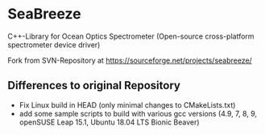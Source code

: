 # SeaBreeze
C++-Library for Ocean Optics Spectrometer (Open-source cross-platform spectrometer device driver)

Fork from SVN-Repository at https://sourceforge.net/projects/seabreeze/

## Differences to original Repository

* Fix Linux build in HEAD (only minimal changes to CMakeLists.txt)
* add some sample scripts to build with various gcc versions (4.9, 7, 8, 9, openSUSE Leap 15.1, Ubuntu 18.04 LTS Bionic Beaver)
